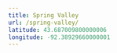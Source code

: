 ```yaml
---
title: Spring Valley
url: /spring-valley/
latitude: 43.687009800000006
longitude: -92.38929660000001
---
```

